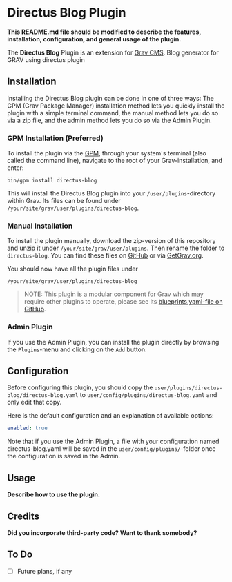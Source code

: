 # Directus Blog Plugin

**This README.md file should be modified to describe the features, installation, configuration, and general usage of the plugin.**

The **Directus Blog** Plugin is an extension for [Grav CMS](http://github.com/getgrav/grav). Blog generator for GRAV using directus plugin

## Installation

Installing the Directus Blog plugin can be done in one of three ways: The GPM (Grav Package Manager) installation method lets you quickly install the plugin with a simple terminal command, the manual method lets you do so via a zip file, and the admin method lets you do so via the Admin Plugin.

### GPM Installation (Preferred)

To install the plugin via the [GPM](http://learn.getgrav.org/advanced/grav-gpm), through your system's terminal (also called the command line), navigate to the root of your Grav-installation, and enter:

    bin/gpm install directus-blog

This will install the Directus Blog plugin into your `/user/plugins`-directory within Grav. Its files can be found under `/your/site/grav/user/plugins/directus-blog`.

### Manual Installation

To install the plugin manually, download the zip-version of this repository and unzip it under `/your/site/grav/user/plugins`. Then rename the folder to `directus-blog`. You can find these files on [GitHub](https://github.com/erik-konrad/grav-plugin-directus-blog) or via [GetGrav.org](http://getgrav.org/downloads/plugins#extras).

You should now have all the plugin files under

    /your/site/grav/user/plugins/directus-blog
	
> NOTE: This plugin is a modular component for Grav which may require other plugins to operate, please see its [blueprints.yaml-file on GitHub](https://github.com/erik-konrad/grav-plugin-directus-blog/blob/master/blueprints.yaml).

### Admin Plugin

If you use the Admin Plugin, you can install the plugin directly by browsing the `Plugins`-menu and clicking on the `Add` button.

## Configuration

Before configuring this plugin, you should copy the `user/plugins/directus-blog/directus-blog.yaml` to `user/config/plugins/directus-blog.yaml` and only edit that copy.

Here is the default configuration and an explanation of available options:

```yaml
enabled: true
```

Note that if you use the Admin Plugin, a file with your configuration named directus-blog.yaml will be saved in the `user/config/plugins/`-folder once the configuration is saved in the Admin.

## Usage

**Describe how to use the plugin.**

## Credits

**Did you incorporate third-party code? Want to thank somebody?**

## To Do

- [ ] Future plans, if any

